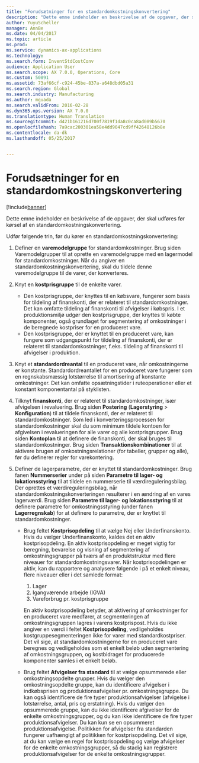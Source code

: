 ```yaml
---
title: "Forudsætninger for en standardomkostningskonvertering"
description: "Dette emne indeholder en beskrivelse af de opgaver, der skal udføres før kørsel af en standardomkostningskonvertering."
author: YuyuScheller
manager: AnnBe
ms.date: 04/04/2017
ms.topic: article
ms.prod: 
ms.service: dynamics-ax-applications
ms.technology: 
ms.search.form: InventStdCostConv
audience: Application User
ms.search.scope: AX 7.0.0, Operations, Core
ms.custom: 50891
ms.assetid: 73af66cf-c924-45be-837a-a648dbd05a31
ms.search.region: Global
ms.search.industry: Manufacturing
ms.author: mguada
ms.search.validFrom: 2016-02-28
ms.dyn365.ops.version: AX 7.0.0
ms.translationtype: Human Translation
ms.sourcegitcommit: d421b161216d700f7819f1da8c0ca8ad089b5670
ms.openlocfilehash: 7a9cac200301ea58e4dd9047cd9ff42648126b8e
ms.contentlocale: da-dk
ms.lasthandoff: 05/25/2017


---
```


# <a name="prerequisites-for-a-standard-cost-conversion"></a>Forudsætninger for en standardomkostningskonvertering

[!include[banner](../includes/banner.md)]


Dette emne indeholder en beskrivelse af de opgaver, der skal udføres før kørsel af en standardomkostningskonvertering. 

Udfør følgende trin, før du kører en standardomkostningskonvertering:

1.  Definer en **varemodelgruppe** for standardomkostninger. Brug siden Varemodelgrupper til at oprette en varemodelgruppe med en lagermodel for standardomkostninger. Når du angiver en standardomkostningskonvertering, skal du tildele denne varemodelgruppe til de varer, der konverteres.
2.  Knyt en **kostprisgruppe** til de enkelte varer.
    -   Den kostprisgruppe, der knyttes til en købsvare, fungerer som basis for tildeling af finanskonti, der er relateret til standardomkostninger. Det kan omfatte tildeling af finanskonti til afvigelser i købspris. I et produktionsmiljø udgør den kostprisgruppe, der knyttes til købte komponenter, også grundlaget for segmentering af omkostninger i de beregnede kostpriser for en produceret vare.
    -   Den kostprisgruppe, der er knyttet til en produceret vare, kan fungere som udgangspunkt for tildeling af finanskonti, der er relateret til standardomkostninger, f.eks. tildeling af finanskonti til afvigelser i produktion.

3.  Knyt et **standardordreantal** til en produceret vare, når omkostningerne er konstante. Standardordreantallet for en produceret vare fungerer som en regnskabsmæssig lotstørrelse til amortisering af konstante omkostninger. Det kan omfatte opsætningstider i ruteoperationer eller et konstant komponentantal på styklisten.
4.  Tilknyt **finanskonti**, der er relateret til standardomkostninger, især afvigelsen i revaluering. Brug siden **Postering** (**Lagerstyring** &gt; **Konfiguration**) til at tildele finanskonti, der er relateret til standardomkostninger. Som led i konverteringsprocessen for standardomkostninger skal du som minimum tildele kontoen for afgivelsen i revalueringen for alle varer og alle kostprisgrupper. Brug siden **Kontoplan** til at definere de finanskonti, der skal bruges til standardomkostninger. Brug siden **Transaktionskombinationer** til at aktivere brugen af omkostningsrelationer (for tabeller, grupper og alle), før du definerer regler for varekontering.
5.  Definer de lagerparametre, der er knyttet til standardomkostninger. Brug fanen **Nummerserier** under på siden **Parametre til lager- og lokationsstyring** til at tildele en nummerserie til værdireguleringsbilag. Der oprettes et værdireguleringsbilag, når standardomkostningskonverteringen resulterer i en ændring af en vares lagerværdi. Brug siden **Parametre til lager- og lokationsstyring** til at definere parametre for omkostningsstyring (under fanen **Lagerregnskab**) for at definere to parametre, der er knyttet til standardomkostninger.
    -   Brug feltet **Kostprisopdeling** til at vælge Nej eller Underfinanskonto. Hvis du vælger Underfinanskonto, kaldes det en aktiv kostprisopdeling. En aktiv kostprisopdeling er meget vigtig for beregning, bevarelse og visning af segmentering af omkostningsgrupper på tværs af en produktstruktur med flere niveauer for standardomkostningsvarer. Når kostprisopdelingen er aktiv, kan du rapportere og analysere følgende i på et enkelt niveau, flere niveauer eller i det samlede format:
        1.  Lager
        2.  Igangværende arbejde (IGVA)
        3.  Vareforbrug pr. kostprisgruppe

        En aktiv kostprisopdeling betyder, at aktivering af omkostninger for en produceret vare medfører, at segmenteringen af omkostningsgruppen lagres i varens kostprispost. Hvis du ikke angiver en værdi i feltet **Kostprisopdeling**, vedligeholdes kostgruppesegmenteringen ikke for varer med standardkostpriser. Det vil sige, at standardomkostningerne for en produceret vare beregnes og vedligeholdes som et enkelt beløb uden segmentering af omkostningsgruppen, og kostbidraget for producerede komponenter samles i et enkelt beløb.
    -   Brug feltet **Afvigelser fra standard** til at vælge opsummerede eller omkostningsopdelte grupper. Hvis du vælger den omkostningsopdelte gruppe, kan du identificere afvigelser i indkøbsprisen og produktionsafvigelser pr. omkostningsgruppe. Du kan også identificere de fire typer produktionsafvigelser (afvigelse i lotstørrelse, antal, pris og erstatning). Hvis du vælger den opsummerede gruppe, kan du ikke identificere afgivelser for de enkelte omkostningsgrupper, og du kan ikke identificere de fire typer produktionsafvigelser. Du kan kun se en opsummeret produktionsafvigelse. Politikken for afvigelser fra standarden fungerer uafhængigt af politikken for kostprisopdeling. Det vil sige, at du kan vælge en regel for kostprisopdeling og vælge afvigelser for de enkelte omkostningsgrupper, så du stadig kan registrere produktionsafvigelser for de enkelte omkostningsgrupper.






